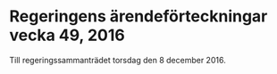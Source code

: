 # Regeringens ärendeförteckningar vecka 49, 2016

Till regeringssammanträdet torsdag den 8 december 2016.
